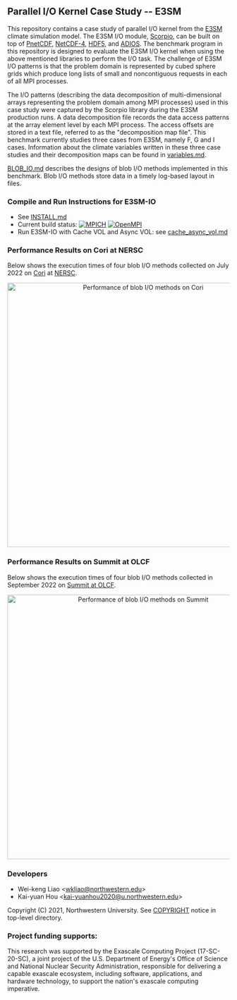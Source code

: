 ## Parallel I/O Kernel Case Study -- E3SM

This repository contains a case study of parallel I/O kernel from the
[E3SM](https://github.com/E3SM-Project/E3SM) climate simulation model. The E3SM
I/O module, [Scorpio](https://github.com/E3SM-Project/scorpio), can be built on
top of [PnetCDF](https://github.com/Parallel-NetCDF/PnetCDF),
[NetCDF-4](http://www.unidata.ucar.edu/software/netcdf),
[HDF5](https://www.hdfgroup.org/solutions/hdf5), and
[ADIOS](https://github.com/ornladios/ADIOS2).
The benchmark program in this repository is designed to evaluate the E3SM I/O
kernel when using the above mentioned libraries to perform the I/O task. The
challenge of E3SM I/O patterns is that the problem domain is represented by
cubed sphere grids which produce long lists of small and noncontiguous requests
in each of all MPI processes.

The I/O patterns (describing the data decomposition of multi-dimensional arrays
representing the problem domain among MPI processes) used in this case study
were captured by the Scorpio library during the E3SM production runs. A data
decomposition file records the data access patterns at the array element level
by each MPI process. The access offsets are stored in a text file, referred to
as the "decomposition map file". This benchmark currently studies three cases
from E3SM, namely F, G and I cases. Information about the climate variables
written in these three case studies and their decomposition maps can be found
in [variables.md](./docs/variables.md).

[BLOB_IO.md](./docs/BLOB_IO.md) describes the designs of blob I/O methods
implemented in this benchmark. Blob I/O methods store data in a timely
log-based layout in files.

### Compile and Run Instructions for E3SM-IO
* See [INSTALL.md](./docs/INSTALL.md)
* Current build status:
  [![MPICH](https://github.com/Parallel-NetCDF/E3SM-IO/actions/workflows/mpich_static.yml/badge.svg)](https://github.com/Parallel-NetCDF/E3SM-IO/actions/workflows/mpich_static.yml)
  [![OpenMPI](https://github.com/Parallel-NetCDF/E3SM-IO/actions/workflows/ubuntu_ompi.yml/badge.svg)](https://github.com/Parallel-NetCDF/E3SM-IO/actions/workflows/ubuntu_ompi.yml)
* Run E3SM-IO with Cache VOL and Async VOL: see [cache_async_vol.md](./cache_async_vol.md)

### Performance Results on Cori at NERSC
Below shows the execution times of four blob I/O methods collected on July 2022
on [Cori](https://docs.nersc.gov/systems/cori/) at
[NERSC](https://www.nersc.gov).
<p align="center">
<img align="center" src="./docs/cori_07192022.jpg" alt="Performance of blob I/O methods on Cori" width="600">
</p>

### Performance Results on Summit at OLCF
Below shows the execution times of four blob I/O methods collected in September 2022
on [Summit at OLCF](https://www.olcf.ornl.gov/summit/).
<p align="center">
<img align="center" src="./docs/summit_09_2022.jpg" alt="Performance of blob I/O methods on Summit" width="600">
</p>

### Developers
* Wei-keng Liao <<wkliao@northwestern.edu>>
* Kai-yuan Hou <<kai-yuanhou2020@u.northwestern.edu>>

Copyright (C) 2021, Northwestern University.
See [COPYRIGHT](COPYRIGHT) notice in top-level directory.

### Project funding supports:
This research was supported by the Exascale Computing Project (17-SC-20-SC), a
joint project of the U.S. Department of Energy's Office of Science and National
Nuclear Security Administration, responsible for delivering a capable exascale
ecosystem, including software, applications, and hardware technology, to
support the nation's exascale computing imperative.

